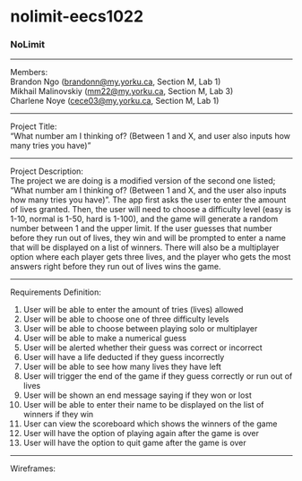 # nolimit-eecs1022
<h3>NoLimit</h3><hr>

Members: <br>
Brandon Ngo (brandonn@my.yorku.ca, Section M, Lab 1) <br>
Mikhail Malinovskiy (mm22@my.yorku.ca, Section M, Lab 3) <br>
Charlene Noye (cece03@my.yorku.ca, Section M, Lab 1) <br><hr>

Project Title: <br>
“What number am I thinking of? (Between 1 and X, and user also inputs how many tries you have)” <br><hr>

Project Description: <br>
The project we are doing is a modified version of the second one listed; “What number am I thinking of? (Between 1 and X, and the user also inputs how many tries you have)”. The app first asks the user to enter the amount of lives granted. Then, the user will need to choose a difficulty level (easy is 1-10, normal is 1-50, hard is 1-100), and the game will generate a random number between 1 and the upper limit. If the user guesses that number before they run out of lives, they win and will be prompted to enter a name that will be displayed on a list of winners. There will also be a multiplayer option where each player gets three lives, and the player who gets the most answers right before they run out of lives wins the game. <br><hr>

Requirements Definition: <br>
<ol>
  <li>User will be able to enter the amount of tries (lives) allowed</li>
  <li>User will be able to choose one of three difficulty levels</li>
  <li>User will be able to choose between playing solo or multiplayer</li>
  <li>User will be able to make a numerical guess</li>
  <li>User will be alerted whether their guess was correct or incorrect</li>
  <li>User will have a life deducted if they guess incorrectly</li>
  <li>User will be able to see how many lives they have left</li>
  <li>User will trigger the end of the game if they guess correctly or run out of lives</li>
  <li>User will be shown an end message saying if they won or lost</li>
  <li>User will be able to enter their name to be displayed on the list of winners if they win</li>
  <li>User can view the scoreboard which shows the winners of the game</li>
  <li>User will have the option of playing again after the game is over</li>
  <li>User will have the option to quit game after the game is over</li>
</ol><hr>

Wireframes: <br>
